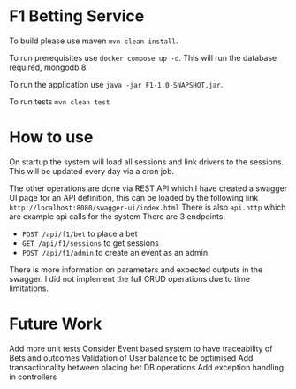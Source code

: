 # F1 Betting Service

To build please use maven `mvn clean install`.

To run prerequisites use `docker compose up -d`. This will run the database required, mongodb 8.

To run the application use `java -jar F1-1.0-SNAPSHOT.jar`.

To run tests `mvn clean test`

# How to use

On startup the system will load all sessions and link drivers to the sessions. This will be updated every day via a cron job. 

The other operations are done via REST API which I have created a swagger UI page for an API definition, this can be loaded by the following link `http://localhost:8080/swagger-ui/index.html`
There is also `api.http` which are example api calls for the system
There are 3 endpoints:

* `POST /api/f1/bet` to place a bet
* `GET /api/f1/sessions` to get sessions
* `POST /api/f1/admin` to create an event as an admin

There is more information on parameters and expected outputs in the swagger. I did not implement the full CRUD operations due to time limitations.

# Future Work
Add more unit tests
Consider Event based system to have traceability of Bets and outcomes
Validation of User balance to be optimised
Add transactionality between placing bet DB operations
Add exception handling in controllers